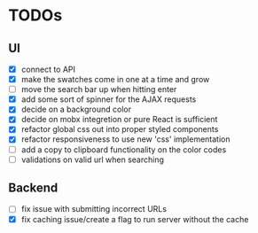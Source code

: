 # TODOs

## UI

- [x] connect to API
- [x] make the swatches come in one at a time and grow
- [ ] move the search bar up when hitting enter
- [x] add some sort of spinner for the AJAX requests
- [x] decide on a background color
- [x] decide on mobx integretion or pure React is sufficient
- [x] refactor global css out into proper styled components
- [x] refactor responsiveness to use new 'css' implementation
- [ ] add a copy to clipboard functionality on the color codes
- [ ] validations on valid url when searching

## Backend
- [ ] fix issue with submitting incorrect URLs
- [x] fix caching issue/create a flag to run server without the cache
